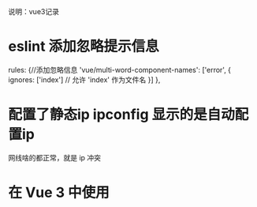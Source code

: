 说明：vue3记录
# eslint 添加忽略提示信息 
rules: {//添加忽略信息
    'vue/multi-word-component-names': ['error', {
      ignores: ['index'] // 允许 'index' 作为文件名
    }]
  },
# 配置了静态ip ipconfig 显示的是自动配置ip
网线啥的都正常，就是 ip 冲突
# 在 Vue 3 中使用 <script setup> 语法时，确实不需要显式地在 components 选项中注册组件
# <router-view /> 是 Vue Router 内置的全局组件，不需要显式导入。它会自动从 Vue Router 库中导入并使用。下面是完整的实现步骤，不需要导入 <router-view />
# ref 和 reactive区别
访问值：ref用 访问值.value，而reactive直接访问值。
简单与复杂：用于ref简单类型和单个对象/数组，用于reactive具有多个反应属性的更复杂的对象。
# 旋转个角度（css）
transform: rotate(-45deg);
# 通常支持的格式包括 MP4、WebM 和 Ogg。
# 跳转到页面指定锚点位置
一、触发和跳转在同一页面
1.要跳转的页面设置锚点 <section id="fc"></section>
css:
section {
    padding-top: 122px;
    /* 这个值应等于或大于你的 header 高度 */
    margin-top: -122px;
    /* 同样的值但为负 */
}
触发的链接：
<ul class="child">
  <li v-for="({ childName, childLink }, i) in child" :key="i">
      <a :href= 'childLink'  @click="handleClick()">{{ childName }}</a> 
  </li>
</ul>

2.使用 JavaScript 进行平滑滚动
<ul>
  <li><a href="#" @click="scrollToSection('showcase')">风采</a></li>
  <!-- 其他页脚链接 -->
</ul>
js：
scrollToSection(sectionId) {
  const element = document.getElementById(sectionId);//锚点视口高
  const headerOffset = document.querySelector('.header').offsetHeight;
  const elementPosition = element.getBoundingClientRect().top;//窗口高
  const offsetPosition = elementPosition + window.pageYOffset - headerOffset;
  //减去固定的 header 高度
  window.scrollTo({
    top: offsetPosition,
    behavior: 'smooth'//平滑移动
  });
}
二、触发和锚点不在同一页面（router-link ）
触发：
<ul class="child">
  <li v-for="({ childName, childLink }, i) in child" :key="i">
      <router-link :to="{ path: '/home', hash: childLink }">{{ childName }}</router-link>
  </li>
</ul>
路由：routes index.js
scrollBehavior(to, from, savedPosition) {
  if (to.hash) {
    const header = document.querySelector('.header');
    const headerOffset = header ? header.offsetHeight : 0;
    const element = document.querySelector(to.hash);
    console.log('hash---', element)
    if (element) {
      const elementPosition = element.getBoundingClientRect().top + window.pageYOffset;
      const offsetPosition = elementPosition - headerOffset;

      return window.scrollTo({
        top: offsetPosition,
        behavior: 'smooth'
      });
    }
  }
  return { x: 0, y: 0 };
}
# 动态拼接url
<ul>
    <li v-for="({ img, name }, index) in partners" :key="index">
      <img :src="getImagePath(img)" alt="">
      <span>{{ name }}</span>
    </li>
  </ul>
  const partners = ref([
      { img: 'hw', name: '华为' },
      { img: 'njyd', name: '南京邮电大学' }
    ]);

    const getImagePath = (img) => {
      return new URL(`../assets/images/public/${img}.jpg`,import.meta.url).href;
    };
直接拼接找不到图片
原因:路径问题：
相对路径可能无法正确解析，尤其是在使用 Webpack 或 Vite 等模块捆绑器时，它们需要以特定方式处理资产路径。

构建过程：
在构建过程中，静态资产的相对路径可能会发生变化。使用require或import.meta.url可确保正确解析路径。
# 二维码中间的图片不能超过二维码的30%
有没异型二维码中间是空的